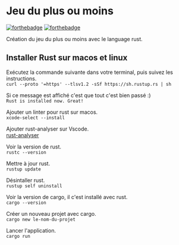 # Jeu du plus ou moins

[![forthebadge](https://forthebadge.com/images/badges/built-with-love.svg)](https://forthebadge.com) [![forthebadge](https://forthebadge.com/images/badges/made-with-rust.svg)](https://forthebadge.com)

Création du jeu du plus ou moins avec le language rust.

## Installer Rust sur macos et linux

Exécutez la commande suivante dans votre terminal, puis suivez les instructions.<br>
`curl --proto '=https' --tlsv1.2 -sSf https://sh.rustup.rs | sh`

Si ce message est affiché c'est que tout c'est bien passé :)<br>
`Rust is installed now. Great!`

Ajouter un linter pour rust sur macos.<br>
`xcode-select --install`

Ajouter rust-analyser sur Vscode.<br>
[rust-analyser]([https://code.visualstudio.com/docs/languages/rust])

Voir la version de rust.<br>
`rustc --version`

Mettre à jour rust.<br>
`rustup update`

Désintaller rust.<br>
`rustup self uninstall`

Voir la version de cargo, il c'est installé avec rust.<br>
`cargo --version`

Créer un nouveau projet avec cargo.<br>
`cargo new le-nom-du-projet`

Lancer l'application.<br>
`cargo run`